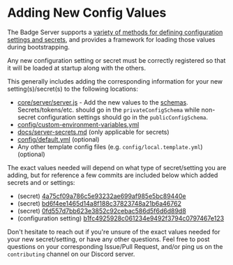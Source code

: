 # Adding New Config Values

The Badge Server supports a [variety of methods for defining configuration settings and secrets](./server-secrets.md), and provides a framework for loading those values during bootstrapping.

Any new configuration setting or secret must be correctly registered so that it will be loaded at startup along with the others.

This generally includes adding the corresponding information for your new setting(s)/secret(s) to the following locations:

- [core/server/server.js](https://github.com/badges/shields/blob/master/core/server/server.js) - Add the new values to the [schemas](https://github.com/badges/shields/blob/e1443eb7146466ad987830c1f286e2b0b186500c/core/server/server.js#L67-L215). Secrets/tokens/etc. should go in the `privateConfigSchema` while non-secret configuration settings should go in the `publicConfigSchema`.
- [config/custom-environment-variables.yml](https://github.com/badges/shields/blob/master/config/custom-environment-variables.yml)
- [docs/server-secrets.md](https://github.com/badges/shields/blob/master/doc/server-secrets.md) (only applicable for secrets)
- [config/default.yml](https://github.com/badges/shields/blob/master/config/default.yml) (optional)
- Any other template config files (e.g. `config/local.template.yml`) (optional)

The exact values needed will depend on what type of secret/setting you are adding, but for reference a few commits are included below which added secrets and or settings:

- (secret) [4a75cf09a786c5e93232ae699af985e5bc89440e](https://github.com/badges/shields/commit/4a75cf09a786c5e93232ae699af985e5bc89440e)
- (secret) [bd6f4ee1465d14a8f188c37823748a21b6a46762](https://github.com/badges/shields/commit/bd6f4ee1465d14a8f188c37823748a21b6a46762)
- (secret) [0fd557d7bb623e3852c92cebac586d5f6d6d89d8](https://github.com/badges/shields/commit/0fd557d7bb623e3852c92cebac586d5f6d6d89d8)
- (configuration setting) [b1fc4925928c061234e9492f3794c0797467e123](https://github.com/badges/shields/commit/b1fc4925928c061234e9492f3794c0797467e123)

Don't hesitate to reach out if you're unsure of the exact values needed for your new secret/setting, or have any other questions. Feel free to post questions on your corresponding Issue/Pull Request, and/or ping us on the `contributing` channel on our Discord server.
